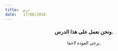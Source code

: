```yaml
---
title:  درس
date:   17/06/2018
---
```


### <center>ونحن نعمل على هذا الدرس.</center>
<center>يرجى العودة لاحقا.</center>